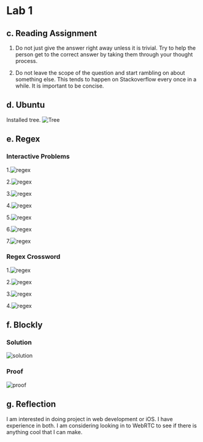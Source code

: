 # Lab 1

## c. Reading Assignment

1. Do not just give the answer right away unless it is trivial. Try to help the person get to the correct answer by taking them through your thought process.

2. Do not leave the scope of the question and start rambling on about something else. This tends to happen on Stackoverflow every once in a while. It is important to be concise.

## d. Ubuntu

Installed tree.
![Tree](images/tree.png)

## e. Regex

### Interactive Problems

1.![regex](images/reg1.png)

2.![regex](images/reg2.png)

3.![regex](images/reg3.png)

4.![regex](images/reg4.png)

5.![regex](images/reg5.png)

6.![regex](images/reg6.png)

7.![regex](images/reg7.png)

### Regex Crossword

1.![regex](images/regP1.png)

2.![regex](images/regP2.png)

3.![regex](images/regP3.png)

4.![regex](images/regP4.png)

## f. Blockly

### Solution

![solution](images/solution.png)

### Proof

![proof](images/blocky.png)


## g. Reflection

I am interested in doing project in web development or iOS. I have experience in both. I am considering looking in to WebRTC to see if there is anything cool that I can make.
